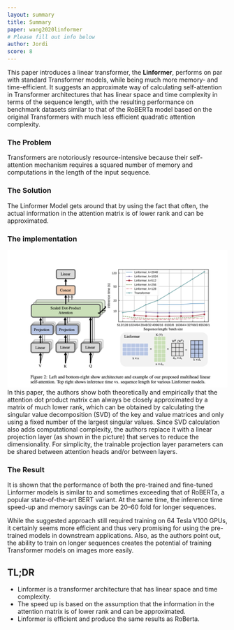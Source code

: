```yaml
---
layout: summary
title: Summary
paper: wang2020linformer
# Please fill out info below
author: Jordi
score: 8
---
```


This paper introduces a linear transformer, the **Linformer**, performs on par with standard Transformer models, while being much more memory- and time-efficient. It suggests an approximate way of calculating self-attention in Transformer architectures that has linear space and time complexity in terms of the sequence length, with the resulting performance on benchmark datasets similar to that of the RoBERTa model based on the original Transformers with much less efficient quadratic attention complexity.

### The Problem
Transformers are notoriously resource-intensive because their self-attention mechanism requires a squared number of memory and computations in the length of the input sequence. 

### The Solution
The Linformer Model gets around that by using the fact that often, the actual information in the attention matrix is of lower rank and can be approximated.

### The implementation
![](wang2020linformer_2a.png)
In this paper, the authors show both theoretically and empirically that the attention dot product matrix can always be closely approximated by a matrix of much lower rank, which can be obtained by calculating the singular value decomposition (SVD) of the key and value matrices and only using a fixed number of the largest singular values. Since SVD calculation also adds computational complexity, the authors replace it with a linear projection layer (as shown in the picture) that serves to reduce the dimensionality. For simplicity, the trainable projection layer parameters can be shared between attention heads and/or between layers.

### The Result
It is shown that the performance of both the pre-trained and fine-tuned Linformer models is similar to and sometimes exceeding that of RoBERTa, a popular state-of-the-art BERT variant. At the same time, the inference time speed-up and memory savings can be 20–60 fold for longer sequences.

While the suggested approach still required training on 64 Tesla V100 GPUs, it certainly seems more efficient and thus very promising for using the pre-trained models in downstream applications. Also, as the authors point out, the ability to train on longer sequences creates the potential of training Transformer models on images more easily.

## TL;DR
* Linformer is a transformer architecture that has linear space and time complexity.
* The speed up is based on the assumption that the information in the attention matrix is of lower rank and can be approximated.
* Linformer is efficient and produce the same results as RoBerta.
